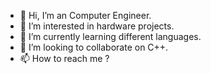 - 👋 Hi, I’m an Computer Engineer.
- 👀 I’m interested in hardware projects.
- 🌱 I’m currently learning different languages.
- 💞️ I’m looking to collaborate on C++. 
- 📫 How to reach me ?

<!---
abardia/abardia is a ✨ special ✨ repository because its `README.md` (this file) appears on your GitHub profile.
You can click the Preview link to take a look at your changes.
--->
